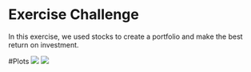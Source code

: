 # Exercise Challenge
In this exercise, we used stocks to create a portfolio and make the best return on investment.

#Plots
<img src="https://raw.githubusercontent.com/VictorGedeck/data100/master/pfreturnbar.png">
<img src="https://raw.githubusercontent.com/VictorGedeck/data100/master/pfvalueline.png">
